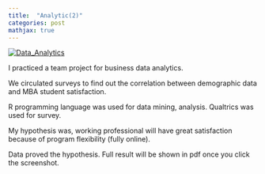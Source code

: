 ```yaml
---
title:  "Analytic(2)"
categories: post
mathjax: true
---
```


[![Data_Analytics](https://raw.githubusercontent.com/SeokLeeUS/seokleeus.github.io/master/_images/_Data_Analytics/Data_Analytics_Result.jpg)]({{https://github.com/SeokLeeUS/seokleeus.github.io}}/assets/BA_r1.pdf)


I practiced a team project for business data analytics. 

We circulated surveys to find out the correlation between demographic data and MBA student satisfaction. 

R programming language was used for data mining, analysis. Qualtrics was used for survey.  

My hypothesis was, working professional will have great satisfaction because of program flexibility (fully online).

Data proved the hypothesis. Full result will be shown in pdf once you click the screenshot. 




